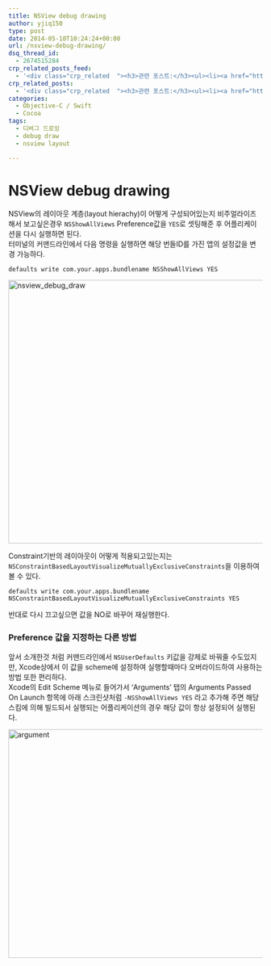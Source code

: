 ```yaml
---
title: NSView debug drawing
author: yjiq150
type: post
date: 2014-05-10T10:24:24+00:00
url: /nsview-debug-drawing/
dsq_thread_id:
  - 2674515284
crp_related_posts_feed:
  - '<div class="crp_related  "><h3>관련 포스트:</h3><ul><li><a href="https://www.letmecompile.com/chrome-extension-with-react/"     class="post-776"><span class="crp_title">크롬 익스텐션 개발 + 리액트 적용하기</span></a></li><li><a href="https://www.letmecompile.com/mysql-innodb-lock-deadlock/"     class="post-763"><span class="crp_title">MySQL InnoDB lock & deadlock 이해하기</span></a></li><li><a href="https://www.letmecompile.com/redis-cluster-sentinel-overview/"     class="post-770"><span class="crp_title">레디스 클러스터, 센티넬 구성 및 동작 방식</span></a></li><li><a href="https://www.letmecompile.com/kotlin-coroutine-vs-javascript-async-comparison/"     class="post-873"><span class="crp_title">JavaScript 개발자에게 Kotlin coroutine 10분만에 이해시키기</span></a></li><li><a href="https://www.letmecompile.com/intellij-shortcut-keys-mac/"     class="post-854"><span class="crp_title">개발자라면 알아야 할 IntelliJ 필수 단축키 20선 for Mac</span></a></li></ul><div class="crp_clear"></div></div>'
crp_related_posts:
  - '<div class="crp_related  "><h3>관련 포스트:</h3><ul><li><a href="https://www.letmecompile.com/chrome-extension-with-react/"     class="post-776"><span class="crp_title">크롬 익스텐션 개발 + 리액트 적용하기</span></a></li><li><a href="https://www.letmecompile.com/mysql-innodb-lock-deadlock/"     class="post-763"><span class="crp_title">MySQL InnoDB lock & deadlock 이해하기</span></a></li><li><a href="https://www.letmecompile.com/redis-cluster-sentinel-overview/"     class="post-770"><span class="crp_title">레디스 클러스터, 센티넬 구성 및 동작 방식</span></a></li><li><a href="https://www.letmecompile.com/kotlin-coroutine-vs-javascript-async-comparison/"     class="post-873"><span class="crp_title">JavaScript 개발자에게 Kotlin coroutine 10분만에 이해시키기</span></a></li><li><a href="https://www.letmecompile.com/intellij-shortcut-keys-mac/"     class="post-854"><span class="crp_title">개발자라면 알아야 할 IntelliJ 필수 단축키 20선 for Mac</span></a></li></ul><div class="crp_clear"></div></div>'
categories:
  - Objective-C / Swift
  - Cocoa
tags:
  - 디버그 드로잉
  - debug draw
  - nsview layout

---
```

# NSView debug drawing

NSView의 레이아웃 계층(layout hierachy)이 어떻게 구성되어있는지 비주얼라이즈해서 보고싶은경우 `NSShowAllViews` Preference값을 `YES`로 셋팅해준 후 어플리케이션을 다시 실행하면 된다.  
터미널의 커맨드라인에서 다음 명령을 실행하면 해당 번들ID를 가진 앱의 설정값을 변경 가능하다.

    defaults write com.your.apps.bundlename NSShowAllViews YES
    

[<img loading="lazy" width="777" height="522" src="http://www.letmecompile.com/wp/wp-content/uploads/2014/05/nsview_debug_draw.png" alt="nsview_debug_draw"  class="alignnone size-full wp-image-340" />][1]

Constraint기반의 레이아웃이 어떻게 적용되고있는지는 `NSConstraintBasedLayoutVisualizeMutuallyExclusiveConstraints`을 이용하여 볼 수 있다.

    defaults write com.your.apps.bundlename NSConstraintBasedLayoutVisualizeMutuallyExclusiveConstraints YES
    

반대로 다시 끄고싶으면 값을 NO로 바꾸어 재실행한다.

### Preference 값을 지정하는 다른 방법

앞서 소개한것 처럼 커맨드라인에서 `NSUserDefaults` 키값을 강제로 바꿔줄 수도있지만, Xcode상에서 이 값을 scheme에 설정하여 실행할때마다 오버라이드하여 사용하는 방법 또한 편리하다.  
Xcode의 Edit Scheme 메뉴로 들어가서 &#8216;Arguments&#8217; 탭의 Arguments Passed On Launch 항목에 아래 스크린샷처럼 `-NSShowAllViews YES` 라고 추가해 주면 해당 스킴에 의해 빌드되서 실행되는 어플리케이션의 경우 해당 값이 항상 설정되어 실행된다.

[<img loading="lazy" width="690" height="453" src="http://www.letmecompile.com/wp/wp-content/uploads/2014/05/argument.png" alt="argument" class="alignnone size-full wp-image-344" />][2]

 [1]: http://www.letmecompile.com/wp/wp-content/uploads/2014/05/nsview_debug_draw.png
 [2]: http://www.letmecompile.com/wp/wp-content/uploads/2014/05/argument.png